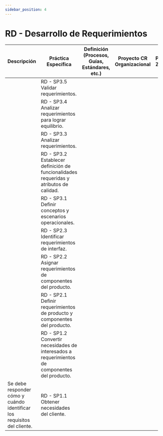 ```yaml
---
sidebar_position: 4
---
```


# RD - Desarrollo de Requerimientos

| Descripción                                                             | Práctica Específica                                                                           | Definición (Procesos, Guías, Estándares, etc.) | Proyecto CR Organizacional | Proyecto Zeitgeist | Proyecto Departamental |
| ----------------------------------------------------------------------- | --------------------------------------------------------------------------------------------- | ---------------------------------------------- | -------------------------- | ------------------ | ---------------------- |
|                                                                         | RD - SP3.5 Validar requerimientos.                                                            |                                                |                            |                    |                        |
|                                                                         | RD - SP3.4 Analizar requerimientos para lograr equilibrio.                                    |                                                |                            |                    |                        |
|                                                                         | RD - SP3.3 Analizar requerimientos.                                                           |                                                |                            |                    |                        |
|                                                                         | RD - SP3.2 Establecer definición de funcionalidades requeridas y atributos de calidad.        |                                                |                            |                    |                        |
|                                                                         | RD - SP3.1 Definir conceptos y escenarios operacionales.                                      |                                                |                            |                    |                        |
|                                                                         | RD - SP2.3 Identificar requerimientos de interfaz.                                            |                                                |                            |                    |                        |
|                                                                         | RD - SP2.2 Asignar requerimientos de componentes del producto.                                |                                                |                            |                    |                        |
|                                                                         | RD - SP2.1 Definir requerimientos de producto y componentes del producto.                     |                                                |                            |                    |                        |
|                                                                         | RD - SP1.2 Convertir necesidades de interesados a requerimientos de componentes del producto. |                                                |                            |                    |                        |
| Se debe responder cómo y cuándo identificar los requisitos del cliente. | RD - SP1.1 Obtener necesidades del cliente.                                                   |                                                |                            |                    |                        |
